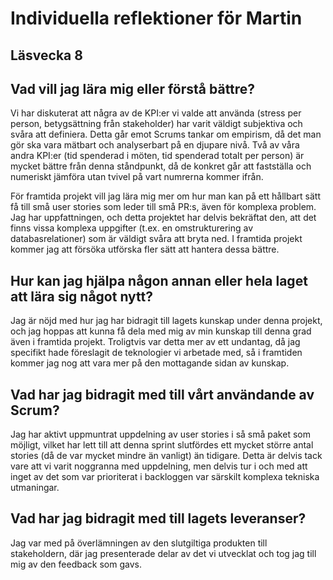 # Individuella reflektioner för Martin
## Läsvecka 8

## Vad vill jag lära mig eller förstå bättre?
Vi har diskuterat att några av de KPI:er vi valde att använda (stress per person, betygsättning från stakeholder) har varit väldigt subjektiva och svåra att definiera. Detta går emot Scrums tankar om empirism, då det man gör ska vara mätbart och analyserbart på en djupare nivå. Två av våra andra KPI:er (tid spenderad i möten, tid spenderad totalt per person) är mycket bättre från denna ståndpunkt, då de konkret går att fastställa och numeriskt jämföra utan tvivel på vart numrerna kommer ifrån.

För framtida projekt vill jag lära mig mer om hur man kan på ett hållbart sätt få till små user stories som leder till små PR:s, även för komplexa problem. Jag har uppfattningen, och detta projektet har delvis bekräftat den, att det finns vissa komplexa uppgifter (t.ex. en omstrukturering av databasrelationer) som är väldigt svåra att bryta ned. I framtida projekt kommer jag att försöka utförska fler sätt att hantera dessa bättre.

## Hur kan jag hjälpa någon annan eller hela laget att lära sig något nytt?
Jag är nöjd med hur jag har bidragit till lagets kunskap under denna projekt, och jag hoppas att kunna få dela med mig av min kunskap till denna grad även i framtida projekt. Troligtvis var detta mer av ett undantag, då jag specifikt hade föreslagit de teknologier vi arbetade med, så i framtiden kommer jag nog att vara mer på den mottagande sidan av kunskap.

## Vad har jag bidragit med till vårt användande av Scrum?
Jag har aktivt uppmuntrat uppdelning av user stories i så små paket som möjligt, vilket har lett till att denna sprint slutfördes ett mycket större antal stories (då de var mycket mindre än vanligt) än tidigare. Detta är delvis tack vare att vi varit noggranna med uppdelning, men delvis tur i och med att inget av det som var prioriterat i backloggen var särskilt komplexa tekniska utmaningar. 

## Vad har jag bidragit med till lagets leveranser?
Jag var med på överlämningen av den slutgiltiga produkten till stakeholdern, där jag presenterade delar av det vi utvecklat och tog jag till mig av den feedback som gavs. 